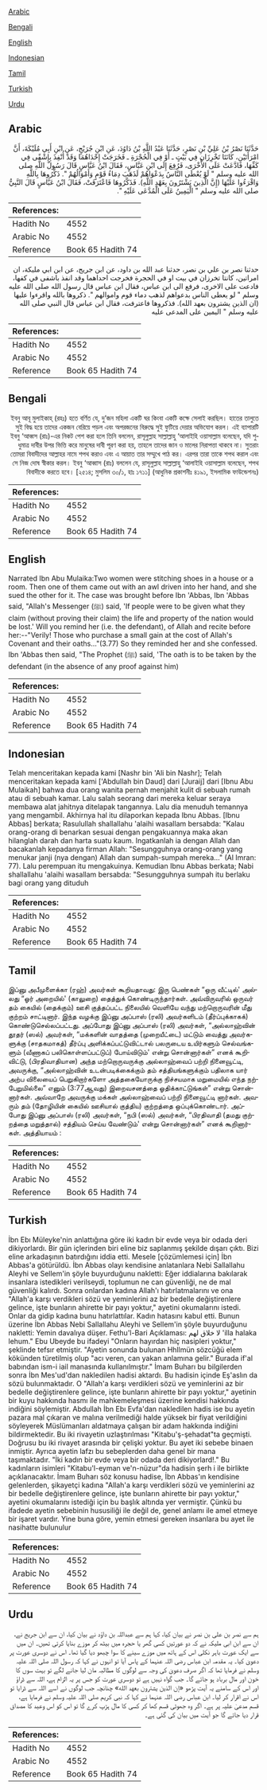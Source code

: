 [Arabic](#arabic)

[Bengali](#bengali)

[English](#english)

[Indonesian](#indonesian)

[Tamil](#tamil)

[Turkish](#turkish)

[Urdu](#urdu)

## Arabic


<div dir="rtl" lang="ar" style={{fontSize:'larger',backgroundColor:'#f8f9fa',padding:20}}>
حَدَّثَنَا نَصْرُ بْنُ عَلِيِّ بْنِ نَصْرٍ، حَدَّثَنَا عَبْدُ اللَّهِ بْنُ دَاوُدَ، عَنِ ابْنِ جُرَيْجٍ، عَنِ ابْنِ أَبِي مُلَيْكَةَ، أَنَّ امْرَأَتَيْنِ، كَانَتَا تَخْرِزَانِ فِي بَيْتٍ ـ أَوْ فِي الْحُجْرَةِ ـ فَخَرَجَتْ إِحْدَاهُمَا وَقَدْ أُنْفِذَ بِإِشْفًى فِي كَفِّهَا، فَادَّعَتْ عَلَى الأُخْرَى، فَرُفِعَ إِلَى ابْنِ عَبَّاسٍ، فَقَالَ ابْنُ عَبَّاسٍ قَالَ رَسُولُ اللَّهِ صلى الله عليه وسلم ‏"‏ لَوْ يُعْطَى النَّاسُ بِدَعْوَاهُمْ لَذَهَبَ دِمَاءُ قَوْمٍ وَأَمْوَالُهُمْ ‏"‏‏.‏ ذَكِّرُوهَا بِاللَّهِ وَاقْرَءُوا عَلَيْهَا ‏(‏إِنَّ الَّذِينَ يَشْتَرُونَ بِعَهْدِ اللَّهِ‏)‏‏.‏ فَذَكَّرُوهَا فَاعْتَرَفَتْ، فَقَالَ ابْنُ عَبَّاسٍ قَالَ النَّبِيُّ صلى الله عليه وسلم ‏"‏ الْيَمِينُ عَلَى الْمُدَّعَى عَلَيْهِ ‏"‏‏.‏
</div>
<div style={{backgroundColor:'#f8f9fa',padding:20, marginBottom: 10}}><table> <thead> <tr> <th>References:</th> <th></th> </tr> </thead> <tbody><tr><td>Hadith No</td><td>4552</td></tr><tr><td>Arabic No</td><td>4552</td></tr><tr><td>Reference</td><td>Book 65 Hadith 74</td></tr></tbody></table></div>


<div dir="rtl" lang="ar" style={{fontSize:'larger',backgroundColor:'#f8f9fa',padding:20}}>
حدثنا نصر بن علي بن نصر، حدثنا عبد الله بن داود، عن ابن جريج، عن ابن ابي مليكة، ان امراتين، كانتا تخرزان في بيت او في الحجرة فخرجت احداهما وقد انفذ باشفى في كفها، فادعت على الاخرى، فرفع الى ابن عباس، فقال ابن عباس قال رسول الله صلى الله عليه وسلم " لو يعطى الناس بدعواهم لذهب دماء قوم واموالهم ". ذكروها بالله واقرءوا عليها (ان الذين يشترون بعهد الله). فذكروها فاعترفت، فقال ابن عباس قال النبي صلى الله عليه وسلم " اليمين على المدعى عليه
</div>
<div style={{backgroundColor:'#f8f9fa',padding:20, marginBottom: 10}}><table> <thead> <tr> <th>References:</th> <th></th> </tr> </thead> <tbody><tr><td>Hadith No</td><td>4552</td></tr><tr><td>Arabic No</td><td>4552</td></tr><tr><td>Reference</td><td>Book 65 Hadith 74</td></tr></tbody></table></div>

## Bengali


<div dir="rtl" lang="bn" style={{fontSize:'larger',backgroundColor:'#f8f9fa',padding:20}}>
ইবনু আবূ মুলাইকাহ্ (রহঃ) হতে বর্ণিত যে, দু’জন মহিলা একটি ঘর কিংবা একটি কক্ষে সেলাই করছিল। হাতের তালুতে সুই বিদ্ধ হয়ে তাদের একজন বেরিয়ে পড়ল এবং অপরজনের বিরুদ্ধে সুই ফুটিয়ে দেয়ার অভিযোগ করল। এই ব্যাপারটি ইবনু ‘আব্বস (রাঃ)-এর নিকট পেশ করা হলে তিনি বললেন, রাসূলুল্লাহ সাল্লাল্লাহু ‘আলাইহি ওয়াসাল্লাম বলেছেন, যদি শুধুমাত্র দাবীর উপর ভিত্তি করে মানুষের দাবী পূরণ করা হয়, তাহলে তাদের জান ও মালের নিরাপত্তা থাকবে না। সুতরাং তোমরা বিবাদীদের আল্লাহর নামে শপথ করাও এবং এ আয়াত তার সম্মুখে পাঠ কর। এরপর তারা তাকে শপথ করাল এবং সে নিজ দোষ স্বীকার করল। ইবনু ‘আব্বাস (রাঃ) বললেন যে, রাসূলুল্লাহ সাল্লাল্লাহু ‘আলাইহি ওয়াসাল্লাম বলেছেন, শপথ বিবাদীকে করতে হবে। [২৫১৪; মুসলিম ৩০/১, হাঃ ১৭১১] (আধুনিক প্রকাশনীঃ ৪১৯১, ইসলামিক ফাউন্ডেশনঃ)
</div>
<div style={{backgroundColor:'#f8f9fa',padding:20, marginBottom: 10}}><table> <thead> <tr> <th>References:</th> <th></th> </tr> </thead> <tbody><tr><td>Hadith No</td><td>4552</td></tr><tr><td>Arabic No</td><td>4552</td></tr><tr><td>Reference</td><td>Book 65 Hadith 74</td></tr></tbody></table></div>

## English


<div dir="ltr" lang="en" style={{fontSize:'larger',backgroundColor:'#f8f9fa',padding:20}}>
Narrated Ibn Abu Mulaika:Two women were stitching shoes in a house or a room. Then one of them came out with an awl driven into her hand, and she sued the other for it. The case was brought before Ibn 'Abbas, Ibn 'Abbas said, "Allah's Messenger (ﷺ) said, 'If people were to be given what they claim (without proving their claim) the life and property of the nation would be lost.' Will you remind her (i.e. the defendant), of Allah and recite before her:--"Verily! Those who purchase a small gain at the cost of Allah's Covenant and their oaths..."(3.77) So they reminded her and she confessed. Ibn 'Abbas then said, "The Prophet (ﷺ) said, 'The oath is to be taken by the defendant (in the absence of any proof against him)
</div>
<div style={{backgroundColor:'#f8f9fa',padding:20, marginBottom: 10}}><table> <thead> <tr> <th>References:</th> <th></th> </tr> </thead> <tbody><tr><td>Hadith No</td><td>4552</td></tr><tr><td>Arabic No</td><td>4552</td></tr><tr><td>Reference</td><td>Book 65 Hadith 74</td></tr></tbody></table></div>

## Indonesian


<div dir="ltr" lang="id" style={{fontSize:'larger',backgroundColor:'#f8f9fa',padding:20}}>
Telah menceritakan kepada kami [Nashr bin 'Ali bin Nashr]; Telah menceritakan kepada kami ['Abdullah bin Daud] dari [Juraij] dari [Ibnu Abu Mulaikah] bahwa dua orang wanita pernah menjahit kulit di sebuah rumah atau di sebuah kamar. Lalu salah seorang dari mereka keluar seraya membawa alat jahitnya ditelapak tangannya. Lalu dia menuduh temannya yang mengambil. Akhirnya hal itu dilaporkan kepada Ibnu Abbas. [Ibnu Abbas] berkata; Rasulullah shallallahu 'alaihi wasallam bersabda: "Kalau orang-orang di benarkan sesuai dengan pengakuannya maka akan hilanglah darah dan harta suatu kaum. Ingatkanlah ia dengan Allah dan bacakanlah kepadanya firman Allah: "Sesungguhnya orang-orang yang menukar janji (nya dengan) Allah dan sumpah-sumpah mereka..." (Al Imran: 77). Lalu perempuan itu mengakuinya. Kemudian Ibnu Abbas berkata; Nabi shallallahu 'alaihi wasallam bersabda: "Sesungguhnya sumpah itu berlaku bagi orang yang dituduh
</div>
<div style={{backgroundColor:'#f8f9fa',padding:20, marginBottom: 10}}><table> <thead> <tr> <th>References:</th> <th></th> </tr> </thead> <tbody><tr><td>Hadith No</td><td>4552</td></tr><tr><td>Arabic No</td><td>4552</td></tr><tr><td>Reference</td><td>Book 65 Hadith 74</td></tr></tbody></table></div>

## Tamil


<div dir="ltr" lang="ta" style={{fontSize:'larger',backgroundColor:'#f8f9fa',padding:20}}>
இப்னு அபீமுளைக்கா (ரஹ்) அவர்கள் கூறியதாவது: இரு பெண்கள் “ஒரு வீட்டில்' அல்லது “ஓர் அறையில்' (காலுறை) தைத்துக் கொண்டிருந்தார்கள். அவ்விருவரில் ஒருவர் தம் கையில் (தைக்கும்) ஊசி குத்தப்பட்ட நிலையில் வெளியே வந்து மற்றொருவரின் மீது குற்றம் சாட்டினார். இந்த வழக்கு இப்னு அப்பாஸ் (ரலி) அவர்களிடம் (தீர்ப்புக்காகக்) கொண்டுசெல்லப்பட்டது. அப்போது இப்னு அப்பாஸ் (ரலி) அவர்கள், “அல்லாஹ்வின் தூதர் (ஸல்) அவர்கள், “மக்களின் வாதத்தை (முறையீட்டை) மட்டும் வைத்து அவர்களுக்கு (சாதகமாகத்) தீர்ப்பு அளிக்கப்பட்டுவிட்டால் பலருடைய உயிர்களும் செல்வங்களும் (வீணாகப் பலிகொள்ளப்பட்டுப்) போய்விடும்' என்று சொன்னார்கள்” எனக் கூறிவிட்டு, (பிரதிவாதியான) அந்த மற்றொருவருக்கு அல்லாஹ்வைப் பற்றி நினைவூட்டி, அவருக்கு, “அல்லாஹ்வின் உடன்படிக்கைக்கும் தம் சத்தியங்களுக்கும் பதிலாக யார் அற்ப விலையைப் பெறுகிறார்களோ அத்தகையோருக்கு நிச்சயமாக மறுமையில் எந்த நற்பேறுமில்லை” எனும் (3:77ஆவது) இறைவசனத்தை ஓதிக்காட்டுங்கள்” என்று சொன்னார்கள். அவ்வாறே அவருக்கு மக்கள் அல்லாஹ்வைப் பற்றி நினைவூட்டி னார்கள். அவரும் தம் (தோழியின் கையில் ஊசியால் குத்திய) குற்றத்தை ஒப்புக்கொண்டார். அப்போது இப்னு அப்பாஸ் (ரலி) அவர்கள், “நபி (ஸல்) அவர்கள், “பிரதிவாதி (தமது குற்றத்தை மறுத்தால்) சத்தியம் செய்ய வேண்டும்' என்று சொன்னார்கள்” எனக் கூறினார்கள். அத்தியாயம் :
</div>
<div style={{backgroundColor:'#f8f9fa',padding:20, marginBottom: 10}}><table> <thead> <tr> <th>References:</th> <th></th> </tr> </thead> <tbody><tr><td>Hadith No</td><td>4552</td></tr><tr><td>Arabic No</td><td>4552</td></tr><tr><td>Reference</td><td>Book 65 Hadith 74</td></tr></tbody></table></div>

## Turkish


<div dir="ltr" lang="tr" style={{fontSize:'larger',backgroundColor:'#f8f9fa',padding:20}}>
İbn Ebı Müleyke'nin anlattığına göre iki kadın bir evde veya bir odada deri dikiyorlardı. Bir gün içlerinden biri eline biz saplanmış şekilde dışarı çıktı. Bizi eline arkadaşının batırdığını iddia etti. Mesele [çözümlemesi için] İbn Abbas'a götürüldü. İbn Abbas olayı kendisine anlatanlara Nebi Sallallahu Aleyhi ve Sellem'in şöyle buyurduğunu nakletti: Eğer iddialarına bakılarak insanlara istedikleri verilseydi, toplumun ne can güvenliği, ne de mal güvenliği kalırdı. Sonra onlardan kadına Allah'ı hatırlatmalarını ve ona "Allah'a karşı verdikleri sözü ve yeminlerini az bir bedelle değiştirenlere gelince, işte bunların ahirette bir payı yoktur," ayetini okumalarını istedi. Onlar da gidip kadına bunu hatırlattılar. Kadın hatasını kabul etti. Bunun üzerine İbn Abbas Nebi Sallallahu Aleyhi ve Sellem'in şöyle buyurduğunu nakletti: Yemin davalıya düşer. Fethu'l-Bari Açıklaması: لا خلاق لهم 'illa halaka lehum." Ebu Ubeyde bu ifadeyi "Onların hayırdan hiç nasipleri yoktur," şeklinde tefsır etmiştir. "Ayetin sonunda bulunan Hhllmün sözcüğü elem kökünden türetilmiş olup "acı veren, can yakan anlamına gelir." Burada if'al babından ism-i iail manasında kullanılmıştır." İmam Buharı bu bilgilerden sonra İbn Mes'ud'dan nakledilen hadisi aktardı. Bu hadisin içinde Eş'aslın da sözü bulunmaktadır. O "Allah'a karşı verdikleri sözü ve yeminlerini az bir bedelle değiştirenlere gelince, işte bunların ahirette bir payı yoktur," ayetinin bir kuyu hakkında hasmı ile mahkemeleşmesi üzerine kendisi hakkında indiğini söylemiştir. Abdullah İbn Ebı Evfa'dan nakledilen hadis ise bu ayetin pazara mal çıkaran ve malına verilmediği halde yüksek bir fiyat verildiğini söyleyerek Müslümanları aldatmaya çalışan bir adam hakkında indiğini bildirmektedir. Bu iki rivayetin uzlaştırılması "Kitabu'ş-şehadat"ta geçmişti. Doğrusu bu iki rivayet arasında bir çelişki yoktur. Bu ayet iki sebebe binaen inmiştir. Ayrıca ayetin lafzı bu sebeplerden daha genel bir mana taşımaktadır. "İki kadın bir evde veya bir odada deri dikiyorlard!." Bu kadınların isimleri "Kitabu'l-eyman ve'n-nüzur"da hadisin şerh i ile birlikte açıklanacaktır. İmam Buharı söz konusu hadise, İbn Abbas'ın kendisine gelenlerden, şikayetçi kadına "Allah'a karşı verdikleri sözü ve yeminlerini az bir bedelle değiştirenlere gelince, işte bunların ahirette bir payı yoktur," ayetini okumalarını istediği için bu başlık altında yer vermiştir. Çünkü bu ifadede ayetin sebebinin hususiliği ile değil de, genel anlamı ile amel etmeye bir işaret vardır. Yine buna göre, yemin etmesi gereken insanlara bu ayet ile nasihatte bulunulur
</div>
<div style={{backgroundColor:'#f8f9fa',padding:20, marginBottom: 10}}><table> <thead> <tr> <th>References:</th> <th></th> </tr> </thead> <tbody><tr><td>Hadith No</td><td>4552</td></tr><tr><td>Arabic No</td><td>4552</td></tr><tr><td>Reference</td><td>Book 65 Hadith 74</td></tr></tbody></table></div>

## Urdu


<div dir="rtl" lang="ur" style={{fontSize:'larger',backgroundColor:'#f8f9fa',padding:20}}>
ہم سے نصر بن علی بن نصر نے بیان کیا، کہا ہم سے عبداللہ بن داؤد نے بیان کیا، ان سے ابن جریج نے، ان سے ابن ابی ملیکہ نے کہ دو عورتیں کسی گھر یا حجرہ میں بیٹھ کر موزے بنایا کرتی تھیں۔ ان میں سے ایک عورت باہر نکلی اس کے ہاتھ میں موزے سینے کا سوا چبھو دیا گیا تھا۔ اس نے دوسری عورت پر دعویٰ کیا۔ یہ مقدمہ ابن عباس رضی اللہ عنہما کے پاس آیا تو انہوں نے کہا کہ رسول اللہ صلی اللہ علیہ وسلم نے فرمایا تھا کہ اگر صرف دعویٰ کی وجہ سے لوگوں کا مطالبہ مان لیا جانے لگے تو بہت سوں کا خون اور مال برباد ہو جائے گا۔ جب گواہ نہیں ہے تو دوسری عورت کو جس پر یہ الزام ہے، اللہ سے ڈراؤ اور اس کے سامنے یہ آیت پڑھو «إن الذين يشترون بعهد الله‏» چنانچہ جب لوگوں نے اسے اللہ سے ڈرایا تو اس نے اقرار کر لیا۔ ابن عباس رضی اللہ عنہما نے کہا کہ نبی کریم صلی اللہ علیہ وسلم نے فرمایا ہے، قسم مدعیٰ علیہ پر ہے۔ اگر وہ جھوٹی قسم کھا کر کسی کا مال ہڑپ کرے گا تو اس کو اس وعید کا مصداق قرار دیا جائے گا جو آیت میں بیان کی گئی ہے۔
</div>
<div style={{backgroundColor:'#f8f9fa',padding:20, marginBottom: 10}}><table> <thead> <tr> <th>References:</th> <th></th> </tr> </thead> <tbody><tr><td>Hadith No</td><td>4552</td></tr><tr><td>Arabic No</td><td>4552</td></tr><tr><td>Reference</td><td>Book 65 Hadith 74</td></tr></tbody></table></div>